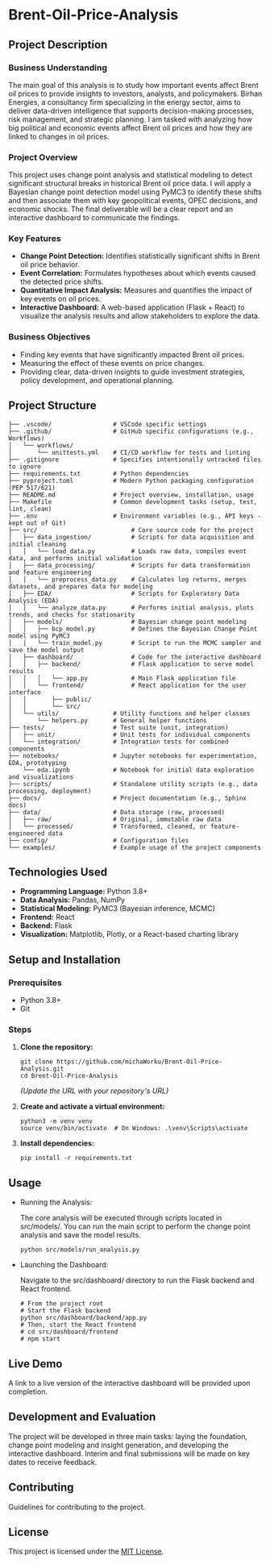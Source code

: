 # **Brent-Oil-Price-Analysis**

## **Project Description**

### **Business Understanding**

The main goal of this analysis is to study how important events affect Brent oil prices to provide insights to investors, analysts, and policymakers. Birhan Energies, a consultancy firm specializing in the energy sector, aims to deliver data-driven intelligence that supports decision-making processes, risk management, and strategic planning. I am tasked with analyzing how big political and economic events affect Brent oil prices and how they are linked to changes in oil prices.

### **Project Overview**

This project uses change point analysis and statistical modeling to detect significant structural breaks in historical Brent oil price data. I will apply a Bayesian change point detection model using PyMC3 to identify these shifts and then associate them with key geopolitical events, OPEC decisions, and economic shocks. The final deliverable will be a clear report and an interactive dashboard to communicate the findings.

### **Key Features**

- **Change Point Detection:** Identifies statistically significant shifts in Brent oil price behavior.
- **Event Correlation:** Formulates hypotheses about which events caused the detected price shifts.
- **Quantitative Impact Analysis:** Measures and quantifies the impact of key events on oil prices.
- **Interactive Dashboard:** A web-based application (Flask + React) to visualize the analysis results and allow stakeholders to explore the data.

### **Business Objectives**

- Finding key events that have significantly impacted Brent oil prices.
- Measuring the effect of these events on price changes.
- Providing clear, data-driven insights to guide investment strategies, policy development, and operational planning.

## **Project Structure**
```
├── .vscode/                 # VSCode specific settings
├── .github/                 # GitHub specific configurations (e.g., Workflows)
│   └── workflows/
│       └── unittests.yml    # CI/CD workflow for tests and linting
├── .gitignore               # Specifies intentionally untracked files to ignore
├── requirements.txt         # Python dependencies
├── pyproject.toml           # Modern Python packaging configuration (PEP 517/621)
├── README.md                # Project overview, installation, usage
├── Makefile                 # Common development tasks (setup, test, lint, clean)
├── .env                     # Environment variables (e.g., API keys - kept out of Git)
├── src/                          # Core source code for the project
│   ├── data_ingestion/           # Scripts for data acquisition and initial cleaning
│   │   └── load_data.py          # Loads raw data, compiles event data, and performs initial validation
│   ├── data_processing/          # Scripts for data transformation and feature engineering
│   │   └── preprocess_data.py    # Calculates log returns, merges datasets, and prepares data for modeling
│   ├── EDA/                      # Scripts for Exploratory Data Analysis (EDA)
│   │   └── analyze_data.py       # Performs initial analysis, plots trends, and checks for stationarity
│   ├── models/                   # Bayesian change point modeling
│   │   ├── bcp_model.py          # Defines the Bayesian Change Point model using PyMC3
│   │   └── train_model.py        # Script to run the MCMC sampler and save the model output
│   ├── dashboard/                # Code for the interactive dashboard
│   │   ├── backend/              # Flask application to serve model results
│   │   │   └── app.py            # Main Flask application file
│   │   └── frontend/             # React application for the user interface
│   │       ├── public/
│   │       └── src/
│   └── utils/               # Utility functions and helper classes
│       └── helpers.py       # General helper functions
├── tests/                   # Test suite (unit, integration)
│   ├── unit/                # Unit tests for individual components
│   └── integration/         # Integration tests for combined components
├── notebooks/               # Jupyter notebooks for experimentation, EDA, prototyping
    └── eda.ipynb            # Notebook for initial data exploration and visualizations
├── scripts/                 # Standalone utility scripts (e.g., data processing, deployment)
├── docs/                    # Project documentation (e.g., Sphinx docs)
├── data/                    # Data storage (raw, processed)
│   ├── raw/                 # Original, immutable raw data
│   └── processed/           # Transformed, cleaned, or feature-engineered data
├── config/                  # Configuration files
└── examples/                # Example usage of the project components
```


## **Technologies Used**

- **Programming Language:** Python 3.8+
- **Data Analysis:** Pandas, NumPy
- **Statistical Modeling:** PyMC3 (Bayesian inference, MCMC)
- **Frontend:** React
- **Backend:** Flask
- **Visualization:** Matplotlib, Plotly, or a React-based charting library

## **Setup and Installation**

### **Prerequisites**

- Python 3.8+
- Git

### **Steps**

1. **Clone the repository:**
    
    ```
    git clone https://github.com/michaWorku/Brent-Oil-Price-Analysis.git
    cd Brent-Oil-Price-Analysis
    
    ```
    
    *(Update the URL with your repository's URL)*
    
2. **Create and activate a virtual environment:**
    
    ```
    python3 -m venv venv
    source venv/bin/activate  # On Windows: .\venv\Scripts\activate
    
    ```
    
3. **Install dependencies:**
    
    ```
    pip install -r requirements.txt
    
    ```
    

## **Usage**

- Running the Analysis:
    
    The core analysis will be executed through scripts located in src/models/. You can run the main script to perform the change point analysis and save the model results.
    
    ```
    python src/models/run_analysis.py
    
    ```
    
- Launching the Dashboard:
    
    Navigate to the src/dashboard/ directory to run the Flask backend and React frontend.
    
    ```
    # From the project root
    # Start the Flask backend
    python src/dashboard/backend/app.py
    # Then, start the React frontend
    # cd src/dashboard/frontend
    # npm start
    
    ```
    

## **Live Demo**

A link to a live version of the interactive dashboard will be provided upon completion.

## **Development and Evaluation**

The project will be developed in three main tasks: laying the foundation, change point modeling and insight generation, and developing the interactive dashboard. Interim and final submissions will be made on key dates to receive feedback.

## **Contributing**

Guidelines for contributing to the project.

## **License**

This project is licensed under the [MIT License](https://www.google.com/search?q=LICENSE).
